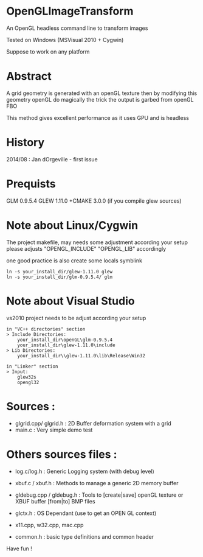 OpenGLImageTransform
====================

An OpenGL headless command line to transform images

Tested on Windows (MSVisual 2010 + Cygwin)

Suppose to work on any platform

Abstract
========

A grid geometry is generated with an openGL texture
then by modifying this geometry openGL do magically the trick
the output is garbed from openGL FBO

This method gives excellent performance as it uses GPU and is headless


History
=======

2014/08 : Jan dOrgeville - first issue

Prequists
==========

GLM 0.9.5.4
GLEW 1.11.0   +CMAKE 3.0.0 (if you compile glew sources)

Note about Linux/Cygwin
=======================

The project makefile, may needs some adjustment according your setup
please adjusts "OPENGL_INCLUDE" "OPENGL_LIB" accordingly

one good practice is also create some locals symblink
```
ln -s your_install_dir/glew-1.11.0 glew
ln -s your_install_dir/glm-0.9.5.4/ glm
```

Note about Visual Studio
=========================

vs2010 project needs to be adjust according your setup
```
in "VC++ directories" section
> Include Directories:
    your_install_dir\openGL\glm-0.9.5.4
    your_install_dir\glew-1.11.0\include
> Lib Directories:
	your_install_dir\\glew-1.11.0\lib\Release\Win32
```

```
in "Linker" section
> Input:
	glew32s 
	opengl32
```
	
Sources :
=========
* glgrid.cpp/ glgrid.h    : 2D Buffer deformation system with a grid
* main.c                  : Very simple demo test


Others sources files :
======================
* log.c/log.h             : Generic Logging system (with debug level)
* xbuf.c / xbuf.h         : Methods to manage a generic 2D memory buffer
* gldebug.cpp / gldebug.h : Tools to [create|save] openGL texture or XBUF buffer [from|to] BMP files

* glctx.h                 : OS Dependant (use to get an OPEN GL context)
* x11.cpp, w32.cpp, mac.cpp
						  
* common.h                : basic type definitions and common header


Have fun !



